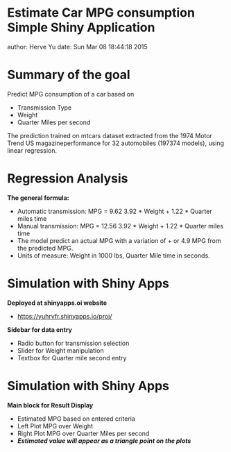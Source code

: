 Estimate Car MPG consumption Simple Shiny Application
========================================================
author: Herve Yu
date: Sun Mar 08 18:44:18 2015

Summary of the goal
========================================================

Predict MPG consumption of a car based on

- Transmission Type
- Weight
- Quarter Miles per second

The prediction trained on mtcars dataset extracted from the 1974 Motor Trend US magazineperformance for 32 automobiles (197374 models), using linear regression.

Regression Analysis
========================================================


**The general formula:**

- Automatic transmission: MPG = 9.62 3.92 * Weight + 1.22 * Quarter miles time
- Manual transmission: MPG = 12.56 3.92 * Weight + 1.22 * Quarter miles time
- The model predict an actual MPG with a variation of + or 4.9 MPG from the predicted MPG.
- Units of measure: Weight in 1000 lbs, Quarter Mile time in seconds. 

Simulation with Shiny Apps
========================================================

**Deployed at shinyapps.oi website**

- https://yuhrvfr.shinyapps.io/proj/

**Sidebar for data entry**

- Radio button for transmission selection
- Slider for Weight manipulation
- Textbox for Quarter mile second entry

Simulation with Shiny Apps
========================================================

**Main block for Result Display**

- Estimated MPG based on entered criteria
- Left Plot MPG over Weight
- Right Plot MPG over Quarter Miles per second
- ***Estimated value will appear as a triangle point on the plots***
